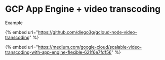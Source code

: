 # GCP App Engine + video transcoding

Example 

{% embed url="https://github.com/diego3g/gcloud-node-video-transcoding" %}



{% embed url="https://medium.com/google-cloud/scalable-video-transcoding-with-app-engine-flexible-621f6e7fdf56" %}



